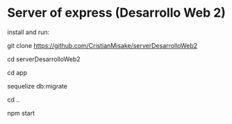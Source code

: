 # Server of express (Desarrollo Web 2)
install and run:

git clone https://github.com/CristianMisake/serverDesarrolloWeb2

cd serverDesarrolloWeb2

cd app

sequelize db:migrate

cd ..

npm start
